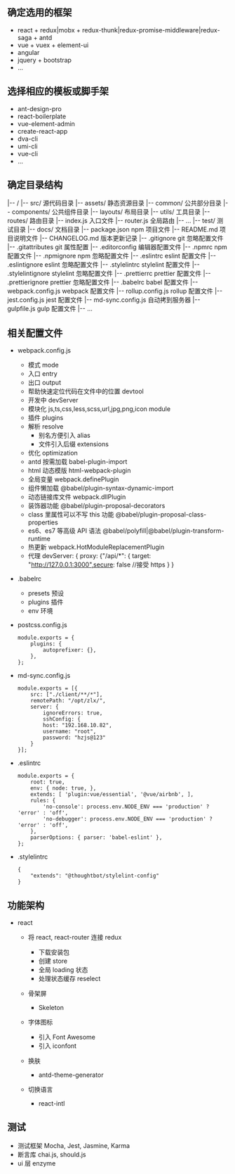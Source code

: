 ## 确定选用的框架

-   react + redux|mobx + redux-thunk|redux-promise-middleware|redux-saga + antd
-   vue + vuex + element-ui
-   angular
-   jquery + bootstrap
-   ...

## 选择相应的模板或脚手架

-   ant-design-pro
-   react-boilerplate
-   vue-element-admin
-   create-react-app
-   dva-cli
-   umi-cli
-   vue-cli
-   ...

## 确定目录结构

|-- /
|-- src/ 源代码目录
|-- assets/ 静态资源目录
|-- common/ 公共部分目录
|-- components/ 公共组件目录
|-- layouts/ 布局目录
|-- utils/ 工具目录
|-- routes/ 路由目录
|-- index.js 入口文件
|-- router.js 全局路由
|-- ...
|-- test/ 测试目录
|-- docs/ 文档目录
|-- package.json npm 项目文件
|-- README.md 项目说明文件
|-- CHANGELOG.md 版本更新记录
|-- .gitignore git 忽略配置文件
|-- .gitattributes git 属性配置
|-- .editorconfig 编辑器配置文件
|-- .npmrc npm 配置文件
|-- .npmignore npm 忽略配置文件
|-- .eslintrc eslint 配置文件
|-- .eslintignore eslint 忽略配置文件
|-- .stylelintrc stylelint 配置文件
|-- .stylelintignore stylelint 忽略配置文件
|-- .prettierrc prettier 配置文件
|-- .prettierignore prettier 忽略配置文件
|-- .babelrc babel 配置文件
|-- webpack.config.js webpack 配置文件
|-- rollup.config.js rollup 配置文件
|-- jest.config.js jest 配置文件
|-- md-sync.config.js 自动拷到服务器
|-- gulpfile.js gulp 配置文件
|-- ...

## 相关配置文件

-   webpack.config.js

    -   模式 mode
    -   入口 entry
    -   出口 output
    -   帮助快速定位代码在文件中的位置 devtool
    -   开发中 devServer
    -   模块化 js,ts,css,less,scss,url,jpg,png,icon module
    -   插件 plugins
    -   解析 resolve
        -   别名方便引入 alias
        -   文件引入后缀 extensions
    -   优化 optimization
    -   antd 按需加载 babel-plugin-import
    -   html 动态模版 html-webpack-plugin
    -   全局变量 webpack.definePlugin
    -   组件懒加载 @babel/plugin-syntax-dynamic-import
    -   动态链接库文件 webpack.dllPlugin
    -   装饰器功能 @babel/plugin-proposal-decorators
    -   class 里属性可以不写 this 功能 @babel/plugin-proposal-class-properties
    -   es6、es7 等高级 API 语法 @babel/polyfill|@babel/plugin-transform-runtime
    -   热更新 webpack.HotModuleReplacementPlugin
    -   代理 devServer: { proxy: {"/api/\*": { target: "http://127.0.0.1:3000",secure: false //接受 https } }

-   .babelrc

    -   presets 预设
    -   plugins 插件
    -   env 环境

-   postcss.config.js

    ```
    module.exports = {
        plugins: {
            autoprefixer: {},
        },
    };
    ```

-   md-sync.config.js

    ```
    module.exports = [{
        src: ["./client/**/*"],
        remotePath: "/opt/zlx/",
        server: {
            ignoreErrors: true,
            sshConfig: {
            host: "192.168.10.82",
            username: "root",
            password: "hzjs@123"
        }
    }];
    ```

-   .eslintrc

    ```
    module.exports = {
        root: true,
        env: { node: true, },
        extends: [ 'plugin:vue/essential', '@vue/airbnb', ],
        rules: {
            'no-console': process.env.NODE_ENV === 'production' ? 'error' : 'off',
            'no-debugger': process.env.NODE_ENV === 'production' ? 'error' : 'off',
        },
        parserOptions: { parser: 'babel-eslint' },
    };
    ```

-   .stylelintrc
    ```
    {
        "extends": "@thoughtbot/stylelint-config"
    }
    ```

## 功能架构

-   react

    -   将 react, react-router 连接 redux

        -   下载安装包
        -   创建 store
        -   全局 loading 状态
        -   处理状态缓存 reselect

    -   骨架屏

        -   Skeleton

    -   字体图标

        -   引入 Font Awesome
        -   引入 iconfont

    -   换肤

        -   antd-theme-generator

    -   切换语言
        -   react-intl

## 测试

-   测试框架 Mocha, Jest, Jasmine, Karma
-   断言库 chai.js, should.js
-   ui 层 enzyme
